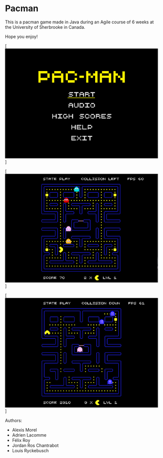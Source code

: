 # Pacman

This is a pacman game made in Java during an Agile course of 6 weeks at the University of Sherbrooke in Canada.

Hope you enjoy!

[![MAIN_MENU](https://github.com/alexmo16/Pacman-Classic/blob/master/mainmenu.PNG)]

[![IN_GAME](https://github.com/alexmo16/Pacman-Classic/blob/master/ingame.PNG)]

[![ENERGIZER](https://github.com/alexmo16/Pacman-Classic/blob/master/energizer.PNG)]

Authors:
- Alexis Morel
- Adrien Lacomme
- Félix Roy
- Jordan Ros Chantrabot
- Louis Ryckebusch
